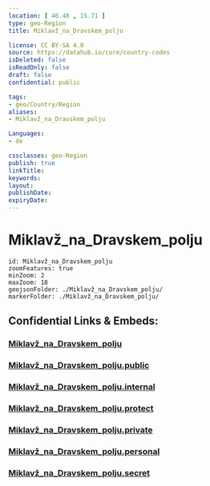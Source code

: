 ```yaml
---
location: [ 46.48 , 15.71 ] 
type: geo-Region
title: Miklavž_na_Dravskem_polju

license: CC BY-SA 4.0
source: https://datahub.io/core/country-codes
isDeleted: false
isReadOnly: false
draft: false
confidential: public

tags:
- geo/Country/Region
aliases:
- Miklavž_na_Dravskem_polju

Languages:
- de

cssclasses: geo-Region
publish: true
linkTitle: 
keywords: 
layout: 
publishDate: 
expiryDate: 
---
```


# Miklavž_na_Dravskem_polju

```leaflet
id: Miklavž_na_Dravskem_polju
zoomFeatures: true 
minZoom: 2 
maxZoom: 18
geojsonFolder: ./Miklavž_na_Dravskem_polju/
markerFolder: ./Miklavž_na_Dravskem_polju/
```


## Confidential Links & Embeds: 

### [Miklavž_na_Dravskem_polju](/_Standards/Earth/Continent/Europe/Europe~Central/Slovenia/Regions~Slovenia/Podravska/counties~Podravska/Miklavž_na_Dravskem_polju.md) 

### [Miklavž_na_Dravskem_polju.public](/_public/Earth/Continent/Europe/Europe~Central/Slovenia/Regions~Slovenia/Podravska/counties~Podravska/Miklavž_na_Dravskem_polju.public.md) 

### [Miklavž_na_Dravskem_polju.internal](/_internal/Earth/Continent/Europe/Europe~Central/Slovenia/Regions~Slovenia/Podravska/counties~Podravska/Miklavž_na_Dravskem_polju.internal.md) 

### [Miklavž_na_Dravskem_polju.protect](/_protect/Earth/Continent/Europe/Europe~Central/Slovenia/Regions~Slovenia/Podravska/counties~Podravska/Miklavž_na_Dravskem_polju.protect.md) 

### [Miklavž_na_Dravskem_polju.private](/_private/Earth/Continent/Europe/Europe~Central/Slovenia/Regions~Slovenia/Podravska/counties~Podravska/Miklavž_na_Dravskem_polju.private.md) 

### [Miklavž_na_Dravskem_polju.personal](/_personal/Earth/Continent/Europe/Europe~Central/Slovenia/Regions~Slovenia/Podravska/counties~Podravska/Miklavž_na_Dravskem_polju.personal.md) 

### [Miklavž_na_Dravskem_polju.secret](/_secret/Earth/Continent/Europe/Europe~Central/Slovenia/Regions~Slovenia/Podravska/counties~Podravska/Miklavž_na_Dravskem_polju.secret.md)


